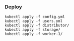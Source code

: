### Deploy

    kubectl apply -f config.yml
    kubectl apply -f users.yml
    kubectl apply -f distributor/
    kubectl apply -f storage/
    kubectl apply -f worker-1/
